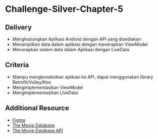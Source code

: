 # Challenge-Silver-Chapter-5

## Delivery
- Menghubungkan Aplikasi Android dengan API yang disediakan
- Menampilkan data dalam aplikasi dengan menerapkan ViewModel
- Menerapkan sistem data dalam Aplikasi dengan LiveData

## Criteria
- Mampu mengkoneksikan aplikasi ke API, dapat menggunakan library
Retrofit/Volley/Ktor
- Mengimplementasikan ViewModel
- Mengimplementasikan LiveData

## Additional Resource
- [Figma][0]
- [The Movie Database][1]
- [The Movie Database API][2]

[0]: https://www.figma.com/file/hzrgBM5XTglqFSPrZCSuop/%5BKM-ANDROID%5D-Challenge-5?node-id=0%3A1
[1]: https://www.themoviedb.org/
[2]: https://developers.themoviedb.org/3/getting-started/introduction

